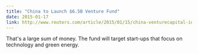 ```yaml
---
title: "China to Launch $6.5B Venture Fund"
date: 2015-01-17
link: http://www.reuters.com/article/2015/01/15/china-venturecapital-idUSL3N0UU04V20150115
---
```

 That's a large sum of money. The fund will target start-ups that focus on technology and green energy.
